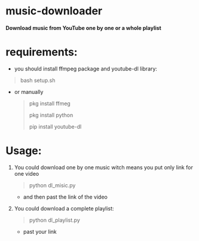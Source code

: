 # music-downloader
#### Download music from YouTube one by one or a whole playlist
 
# requirements:
* you should install ffmpeg package and youtube-dl library: 

> bash setup.sh 

* or manually
    > pkg install ffmeg 
    >
    >
    > pkg install python 
    > 
    > pip install youtube-dl 
    

# Usage:
1. You could download one by one music witch means you put only link for one video 
    > python dl_misic.py 
    
    * and then past the link of the video
2. You could download a complete playlist:
    > python dl_playlist.py
    
    * past your link










